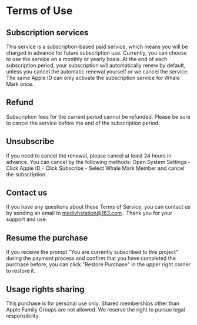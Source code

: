 # Terms of Use

## Subscription services

This service is a subscription-based paid service, which means you will be charged in advance for future subscription use. Currently, you can choose to use the service on a monthly or yearly basis. At the end of each subscription period, your subscription will automatically renew by default, unless you cancel the automatic renewal yourself or we cancel the service. The same Apple ID can only activate the subscription service for Whale Mark once.

## Refund

Subscription fees for the current period cannot be refunded. Please be sure to cancel the service before the end of the subscription period.

## Unsubscribe

If you need to cancel the renewal, please cancel at least 24 hours in advance. You can cancel by the following methods: Open System Settings - Click Apple ID - Click Subscribe - Select Whale Mark Member and cancel the subscription.

## Contact us

If you have any questions about these Terms of Service, you can contact us by sending an email to medivhstation@163.com . Thank you for your support and use.

## Resume the purchase

If you receive the prompt "You are currently subscribed to this project" during the payment process and confirm that you have completed the purchase before, you can click "Restore Purchase" in the upper right corner to restore it.

## Usage rights sharing

This purchase is for personal use only. Shared memberships other than Apple Family Groups are not allowed. We reserve the right to pursue legal responsibility.